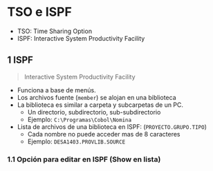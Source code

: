 # TSO e ISPF

- TSO: Time Sharing Option
- ISPF: Interactive System Productivity Facility


## 1 ISPF

> Interactive System Productivity Facility

- Funciona a base de menús.
- Los archivos fuente (`member`) se alojan en una biblioteca
- La biblioteca es similar a carpeta y subcarpetas de un PC.
	- Un directorio, subdirectorio, sub-subdirectorio
	- Ejemplo: `C:\Programas\Cobol\Nomina`
- Lista de archivos de una biblioteca en ISPF: (`PROYECTO.GRUPO.TIPO`)
	- Cada nombre no puede acceder mas de 8 caracteres
	- Ejemplo: `DESA1403.PROVLIB.SOURCE`

### 1.1 Opción para editar en ISPF (Show en lista)
